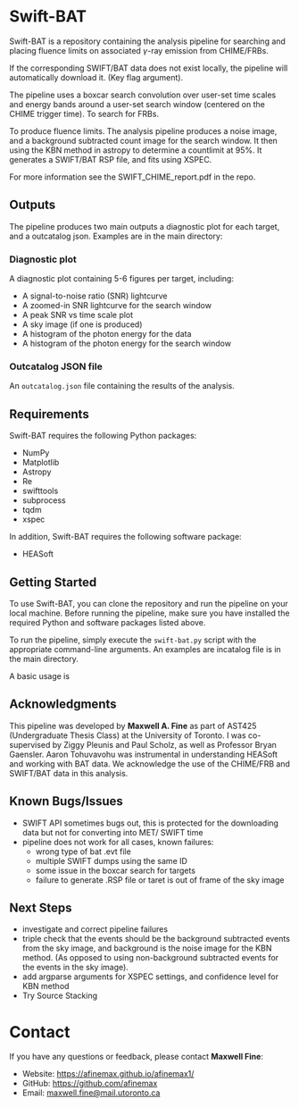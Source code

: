 # Swift-BAT

Swift-BAT is a repository containing the analysis pipeline for searching and placing fluence limits on associated $\gamma$-ray emission from CHIME/FRBs. 

If the corresponding SWIFT/BAT data does not exist locally, the pipeline will automatically download it. (Key flag argument).

The pipeline uses a boxcar search convolution over user-set time scales and energy bands around a user-set search window (centered on the CHIME trigger time). To search for FRBs. 

To produce fluence limits. The analysis pipeline produces a noise image, and a background subtracted count image for the search window. It then using the KBN method in astropy to determine a countlimit at 95%. It generates a SWIFT/BAT RSP file, and fits using XSPEC.

For more information see the SWIFT_CHIME_report.pdf in the repo.

## Outputs

The pipeline produces two main outputs a diagnostic plot for each target, and a outcatalog json. Examples are in the main directory:

### Diagnostic plot

A diagnostic plot containing 5-6 figures per target, including:

- A signal-to-noise ratio (SNR) lightcurve
- A zoomed-in SNR lightcurve for the search window
- A peak SNR vs time scale plot
- A sky image (if one is produced)
- A histogram of the photon energy for the data
- A histogram of the photon energy for the search window

### Outcatalog JSON file

An `outcatalog.json` file containing the results of the analysis.

## Requirements

Swift-BAT requires the following Python packages:

- NumPy
- Matplotlib
- Astropy
- Re
- swifttools
- subprocess
- tqdm
- xspec

In addition, Swift-BAT requires the following software package:

- HEASoft

## Getting Started

To use Swift-BAT, you can clone the repository and run the pipeline on your local machine. Before running the pipeline, make sure you have installed the required Python and software packages listed above.

To run the pipeline, simply execute the `swift-bat.py` script with the appropriate command-line arguments. An examples are incatalog file is in the main directory.

A basic usage is

## Acknowledgments

This pipeline was developed by **Maxwell A. Fine** as part of AST425 (Undergraduate Thesis Class) at the University of Toronto. I was co-supervised by Ziggy Pleunis and Paul Scholz, as well as Professor Bryan Gaensler. Aaron Tohuvavohu was instrumental in understanding HEASoft and working with BAT data. We acknowledge the use of the CHIME/FRB and SWIFT/BAT data in this analysis.

## Known Bugs/Issues

- SWIFT API sometimes bugs out, this is protected for the downloading data but not for converting into MET/ SWIFT time
- pipeline does not work for all cases, known failures:
    - wrong type of bat .evt file
    - multiple SWIFT dumps using the same ID
    - some issue in the boxcar search for targets
    - failure to generate .RSP file or taret is out of frame of the sky image
   

## Next Steps
- investigate and correct pipeline failures
- triple check that the events should be the background subtracted events from the sky image, and background is the noise image for the KBN method. (As opposed to using non-background subtracted events for the events in the sky image).
- add argparse arguments for XSPEC settings, and confidence level for KBN method
- Try Source Stacking


# Contact

If you have any questions or feedback, please contact **Maxwell Fine**:

- Website: https://afinemax.github.io/afinemax1/
- GitHub: https://github.com/afinemax
- Email: maxwell.fine@mail.utoronto.ca
